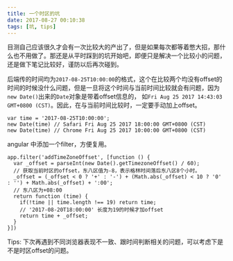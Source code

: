 ```yaml
---
title: 一个时区的坑
date: 2017-08-27 00:10:38
tags: [坑, tips]
---
```

目测自己应该很久才会有一次比较大的产出了，但是如果每次都等着憋大招，那什么也不用做了。那还是从平时踩到的坑开始吧，即便只是解决一个比较小的问题，还是做下笔记比较好，谨防以后再次碰到。

后端传的时间均为`2017-08-25T10:00:00`的格式，这个在比较两个均没有offset的时间的时候没什么问题，但是一旦将这个时间与当前时间比较就会有问题，因为`new Date()`出来的`Date`对象是带着offset信息的， 如`Fri Aug 25 2017 14:43:03 GMT+0800 (CST)`。因此，在与当前时间比较时，一定要手动加上offset。
```
var time = '2017-08-25T10:00:00';
new Date(time) // Safari Fri Aug 25 2017 18:00:00 GMT+0800 (CST)
new Date(time) // Chrome Fri Aug 25 2017 10:00:00 GMT+0800 (CST)
```
angular 中添加一个filter，方便复用。
```
app.filter('addTimeZoneOffset', [function () {
  var _offset = parseInt(new Date().getTimezoneOffset() / 60);
  // 获取当前时区的offset，东八区值为-8，表示格林时间落后东八区8个小时。
  _offset = (_offset < 0 ? '+' : '-') + (Math.abs(_offset) < 10 ? '0' : '') + Math.abs(_offset) + ':00';
  // 东八区为+08:00
  return function (time) {
    if(!time || time.length !== 19) return time;
    // '2017-08-20T18:00:00' 长度为19的时候才加offset
    return time + _offset;
  }
}])
```

Tips: 下次再遇到不同浏览器表现不一致、跟时间判断相关的问题，可以考虑下是不是时区offset的问题。
